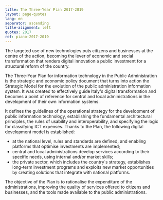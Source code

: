 ```yaml
---
title: The Three-Year Plan 2017-2019
layout: page-quotes
lang: en
separator: ascending
title-alignment: left
quotes: 2017
ref: piano-2017-2019
---
```

The targeted use of new technologies puts citizens and businesses at the centre
of the action, becoming the lever of economic and social transformation that
renders digital innovation a public investment for a structural reform of the
country.

The Three-Year Plan for information technology in the Public Administration is
the strategic and economic policy document that turns into action the Strategic
Model for the evolution of the public administration information system. It was
created to effectively guide Italy&#39;s digital transformation and becomes a
point of reference for central and local administrations in the development of
their own information systems.

It defines the guidelines of the operational strategy for the development of
public information technology, establishing the fundamental architectural
principles, the rules of usability and interoperability, and specifying the
logic for classifying ICT expenses. Thanks to the Plan, the following digital
development model is established:

- at the national level, rules and standards are defined, and enabling platforms
  that optimise investments are implemented;
- central and local administrations develop services according to their specific
  needs, using internal and/or market skills;
- the private sector, which includes the country's strategy, establishes
  long-term investment programs and exploits new market opportunities by
  creating solutions that integrate with national platforms.

The objective of the Plan is to rationalise the expenditure of the
administrations, improving the quality of services offered to citizens and
businesses, and the tools made available to the public administrations.
